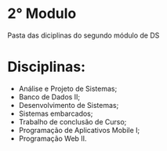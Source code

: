 # 2° Modulo
Pasta das diciplinas do segundo módulo de DS
# Disciplinas:
- Análise e Projeto de Sistemas;
- Banco de Dados II;
- Desenvolvimento de Sistemas;
- Sistemas embarcados;
- Trabalho de conclusão de Curso;
- Programação de Aplicativos Mobile I;
- Programação Web II.
